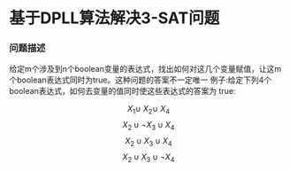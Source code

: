 # 基于DPLL算法解决3-SAT问题

### 问题描述 
给定m个涉及到n个boolean变量的表达式，找出如何对这几个变量赋值，让这m个boolean表达式同时为true。这种问题的答案不一定唯一
例子:给定下列4个boolean表达式，如何去变量的值同时使这些表达式的答案为 true:

$$X_1 \cup ~X_2 \cup ~X_4$$
$$X_2 \cup \neg X_3 \cup X_4$$
$$X_2 \cup X_3 \cup X_4$$
$$X_2 \cup X_3 \cup \neg X_4$$

